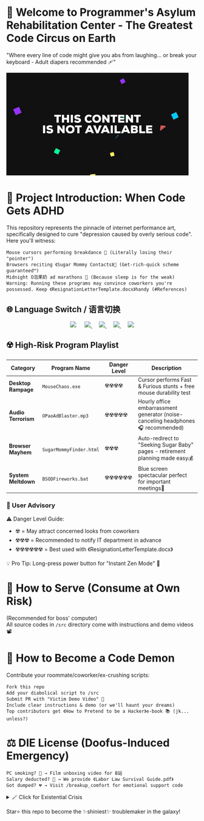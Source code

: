 # 🎪 Welcome to Programmer's Asylum Rehabilitation Center - The Greatest Code Circus on Earth  

"Where every line of code might give you abs from laughing... or break your keyboard - Adult diapers recommended 🩹"  

![This Caption is Useless](giphy.gif)

# 🤖 Project Introduction: When Code Gets ADHD  

This repository represents the pinnacle of internet performance art, specifically designed to cure "depression caused by overly serious code".  
Here you'll witness:

    Mouse cursors performing breakdance 💃 (Literally losing their "pointer")  
    Browsers reciting 《Sugar Mommy Contacts》📖 (Get-rich-quick scheme guaranteed™)  
    Midnight O泡果奶 ad marathons 🍼 (Because sleep is for the weak)  
    Warning: Running these programs may convince coworkers you're possessed. Keep 《ResignationLetterTemplate.docx》handy (#References)

## 🌐 Language Switch / 语言切换

<div align="center">

<!-- Chinese -->
<a href="README.md" style="text-decoration: none;">
  <img src="https://img.shields.io/badge/简体中文-🇨🇳-red?style=for-the-badge&logo=openaccess&logoColor=white" height="40">
</a> 

<!-- English -->
<a href="./README.md">
  <img src="https://img.shields.io/badge/English-🇺🇸-blue?style=for-the-badge&logo=googletranslate" height="40">
</a> 

<!-- Japanese -->
<a href="./README.ja.md">
  <img src="https://img.shields.io/badge/日本語-🇯🇵-crimson?style=for-the-badge&logo=qiita&logoColor=white" height="40">
</a> 

<!-- Spanish -->
<a href="./README.es.md">
  <img src="https://img.shields.io/badge/Español-🇪🇸-yellow?style=for-the-badge&logo=duolingo&logoColor=red" height="40">
</a> 

<!-- French -->
<a href="./README.fr.md">
  <img src="https://img.shields.io/badge/Français-🇫🇷-blue?style=for-the-badge&logo=paritysubstrate&logoColor=white" height="40">
</a>

</div>

## ☢️ High-Risk Program Playlist

| Category          | Program Name           | Danger Level       | Description                                                          |
|-------------------|------------------------|--------------------|----------------------------------------------------------------------|
| **Desktop Rampage** | `MouseChaos.exe`       | ☢️☢️☢️☢️          | Cursor performs Fast & Furious stunts + free mouse durability test   |
| **Audio Terrorism** | `OPaoAdBlaster.mp3`    | ☢️☢️☢️☢️☢️        | Hourly office embarrassment generator (noise-canceling headphones🎧 recommended) |
| **Browser Mayhem**  | `SugarMommyFinder.html`| ☢️☢️☢️            | Auto-redirect to "Seeking Sugar Baby" pages - retirement planning made easy💰 |
| **System Meltdown** | `BSODFireworks.bat`    | ☢️☢️☢️☢️☢️☢️      | Blue screen spectacular perfect for important meetings🎇            |

### 📢 User Advisory  
⚠️ Danger Level Guide:  
- ☢️ = May attract concerned looks from coworkers  
- ☢️☢️☢️ = Recommended to notify IT department in advance  
- ☢️☢️☢️☢️☢️☢️ = Best used with 《ResignationLetterTemplate.docx》  

💡 Pro Tip: Long-press power button for "Instant Zen Mode" 🔌

# 🚀 How to Serve (Consume at Own Risk)
(Recommended for boss' computer)  
All source codes in `/src` directory come with instructions and demo videos 📽️

# 🤝 How to Become a Code Demon

Contribute your roommate/coworker/ex-crushing scripts:

    Fork this repo  
    Add your diabolical script to /src  
    Submit PR with "Victim Demo Video" 🎥  
    Include clear instructions & demo (or we'll haunt your dreams)  
    Top contributors get 《How to Pretend to be a Hacker》e-book 📚 (jk... unless?)  

# ⚖️ DIE License (Doofus-Induced Emergency)  

    PC smoking? 🎇 → Film unboxing video for B站  
    Salary deducted? 💸 → We provide 《Labor Law Survival Guide.pdf》  
    Got dumped? 💔 → Visit /breakup_comfort for emotional support code  

<details>
<summary>🪄 Click for Existential Crisis</summary>
<br>

Loading philosophy questions:  
```python
while True: 
    print("Why run me? → Because code exists → Therefore world must suffer")
```
</details>


Star⭐ this repo to become the ✨shiniest✨ troublemaker in the galaxy!